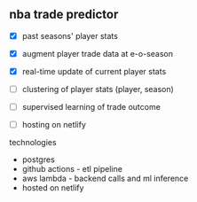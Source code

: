 ## nba trade predictor

- [x] past seasons' player stats
- [x] augment player trade data at e-o-season
- [x] real-time update of current player stats
- [ ] clustering of player stats (player, season)
- [ ] supervised learning of trade outcome
- [ ] hosting on netlify


<p>technologies</p>
<ul>
  <li>postgres</li>
  <li>github actions - etl pipeline</li>
  <li>aws lambda - backend calls and ml inference</li>
  <li>hosted on netlify</li>
</ul>
